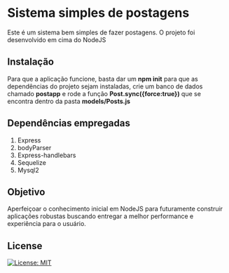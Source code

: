 # Sistema simples de postagens

Este é um sistema bem simples de fazer postagens. O projeto foi desenvolvido em cima do NodeJS

## Instalação

Para que a aplicação funcione, basta dar um **npm init** para que as dependências do projeto sejam instaladas, crie um banco de dados chamado **postapp** e rode a função **Post.sync({force:true})** que se encontra dentro da pasta **models/Posts.js**

## Dependências empregadas
1. Express
2. bodyParser
3. Express-handlebars
4. Sequelize
5. Mysql2

## Objetivo
Aperfeiçoar o conhecimento inicial em NodeJS para futuramente construir aplicações robustas buscando entregar a melhor performance e experiência para o usuário.

## License
[![License: MIT](https://img.shields.io/badge/License-MIT-yellow.svg)](https://opensource.org/licenses/MIT)
